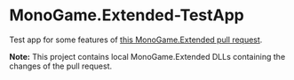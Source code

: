 # MonoGame.Extended-TestApp
Test app for some features of [this MonoGame.Extended pull request](https://github.com/MonoGame-Extended/Monogame-Extended/pull/1007).

**Note:**
This project contains local MonoGame.Extended DLLs containing the changes of the pull request.
